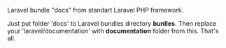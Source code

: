 Laravel bundle "docs" from standart Laravel PHP framework.

Just put folder 'docs' to Laravel bundles directory **bunlles**.
Then replace your 'laravel/documentation' with **documentation** folder from this.
That's all.
